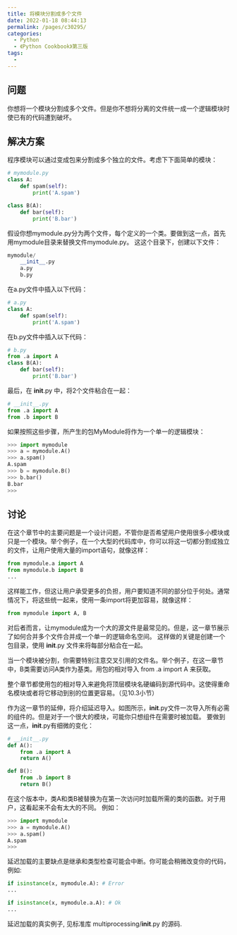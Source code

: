 ```yaml
---
title: 将模块分割成多个文件
date: 2022-01-18 08:44:13
permalink: /pages/c30295/
categories:
  - Python
  - 《Python Cookbook》第三版
tags:
  - 
---
```


## 问题

你想将一个模块分割成多个文件。但是你不想将分离的文件统一成一个逻辑模块时使已有的代码遭到破坏。

## 解决方案

程序模块可以通过变成包来分割成多个独立的文件。考虑下下面简单的模块：

```python
# mymodule.py
class A:
    def spam(self):
        print('A.spam')

class B(A):
    def bar(self):
        print('B.bar')
```

假设你想mymodule.py分为两个文件，每个定义的一个类。要做到这一点，首先用mymodule目录来替换文件mymodule.py。 这这个目录下，创建以下文件：

```python
mymodule/
    __init__.py
    a.py
    b.py
```

在a.py文件中插入以下代码：

```python
# a.py
class A:
    def spam(self):
        print('A.spam')
```

在b.py文件中插入以下代码：

```python
# b.py
from .a import A
class B(A):
    def bar(self):
        print('B.bar')
```

最后，在 __init__.py 中，将2个文件粘合在一起：

```python
# __init__.py
from .a import A
from .b import B
```

如果按照这些步骤，所产生的包MyModule将作为一个单一的逻辑模块：

```python
>>> import mymodule
>>> a = mymodule.A()
>>> a.spam()
A.spam
>>> b = mymodule.B()
>>> b.bar()
B.bar
>>>
```

## 讨论

在这个章节中的主要问题是一个设计问题，不管你是否希望用户使用很多小模块或只是一个模块。举个例子，在一个大型的代码库中，你可以将这一切都分割成独立的文件，让用户使用大量的import语句，就像这样：

```python
from mymodule.a import A
from mymodule.b import B
...
```

这样能工作，但这让用户承受更多的负担，用户要知道不同的部分位于何处。通常情况下，将这些统一起来，使用一条import将更加容易，就像这样：

```python
from mymodule import A, B
```

对后者而言，让mymodule成为一个大的源文件是最常见的。但是，这一章节展示了如何合并多个文件合并成一个单一的逻辑命名空间。 这样做的关键是创建一个包目录，使用 __init__.py 文件来将每部分粘合在一起。

当一个模块被分割，你需要特别注意交叉引用的文件名。举个例子，在这一章节中，B类需要访问A类作为基类。用包的相对导入 from .a import A 来获取。

整个章节都使用包的相对导入来避免将顶层模块名硬编码到源代码中。这使得重命名模块或者将它移动到别的位置更容易。（见10.3小节）

作为这一章节的延伸，将介绍延迟导入。如图所示，__init__.py文件一次导入所有必需的组件的。但是对于一个很大的模块，可能你只想组件在需要时被加载。 要做到这一点，__init__.py有细微的变化：

```python
# __init__.py
def A():
    from .a import A
    return A()

def B():
    from .b import B
    return B()
```

在这个版本中，类A和类B被替换为在第一次访问时加载所需的类的函数。对于用户，这看起来不会有太大的不同。 例如：

```python
>>> import mymodule
>>> a = mymodule.A()
>>> a.spam()
A.spam
>>>
```

延迟加载的主要缺点是继承和类型检查可能会中断。你可能会稍微改变你的代码，例如:

```python
if isinstance(x, mymodule.A): # Error
...

if isinstance(x, mymodule.a.A): # Ok
...
```

延迟加载的真实例子, 见标准库 multiprocessing/__init__.py 的源码.